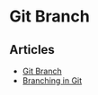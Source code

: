 # Git Branch

## Articles
- [Git Branch](https://www.atlassian.com/git/tutorials/using-branches)
- [Branching in Git](https://www.gitkraken.com/learn/git/branch)